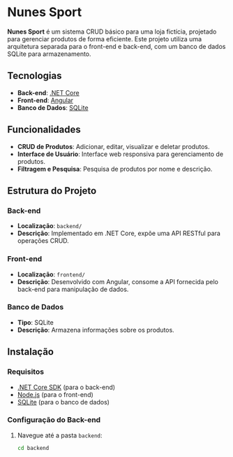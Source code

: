 # Nunes Sport

**Nunes Sport** é um sistema CRUD básico para uma loja fictícia, projetado para gerenciar produtos de forma eficiente. Este projeto utiliza uma arquitetura separada para o front-end e back-end, com um banco de dados SQLite para armazenamento.

## Tecnologias

- **Back-end**: [.NET Core](https://dotnet.microsoft.com/download)
- **Front-end**: [Angular](https://angular.io/)
- **Banco de Dados**: [SQLite](https://www.sqlite.org/download.html)

## Funcionalidades

- **CRUD de Produtos**: Adicionar, editar, visualizar e deletar produtos.
- **Interface de Usuário**: Interface web responsiva para gerenciamento de produtos.
- **Filtragem e Pesquisa**: Pesquisa de produtos por nome e descrição.

## Estrutura do Projeto

### Back-end

- **Localização**: `backend/`
- **Descrição**: Implementado em .NET Core, expõe uma API RESTful para operações CRUD.

### Front-end

- **Localização**: `frontend/`
- **Descrição**: Desenvolvido com Angular, consome a API fornecida pelo back-end para manipulação de dados.

### Banco de Dados

- **Tipo**: SQLite
- **Descrição**: Armazena informações sobre os produtos.

## Instalação

### Requisitos

- [.NET Core SDK](https://dotnet.microsoft.com/download) (para o back-end)
- [Node.js](https://nodejs.org/) (para o front-end)
- [SQLite](https://www.sqlite.org/download.html) (para o banco de dados)

### Configuração do Back-end

1. Navegue até a pasta `backend`:
   ```bash
   cd backend
